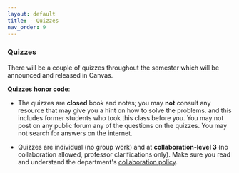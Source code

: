 ```yaml
---
layout: default 
title: --Quizzes
nav_order: 9
---
```



### Quizzes 

There will be a couple of quizzes throughout the semester which will
be announced and released in Canvas.


__Quizzes honor code__:

- The quizzes are __closed__ book and notes;
you may __not__ consult any resource that may give you a hint on how
to solve the problems.  and this includes former students who took
this class before you. You may not post on any public forum any of the
questions on the quizzes. You may not search for answers on the
internet.

- Quizzes are individual (no group work) and at __collaboration-level
3__ (no collaboration allowed, professor clarifications only). Make
sure you read and understand the department's [collaboration
policy](https://turing.bowdoin.edu/dept/collab.php).



